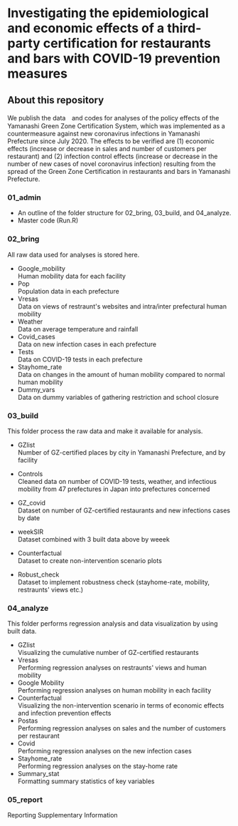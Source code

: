 # Investigating the epidemiological and economic effects of a third-party certification for restaurants and bars with COVID-19 prevention measures

## About this repository
We publish the data　and codes for analyses of the policy effects of the Yamanashi Green Zone Certification System, which was implemented as a countermeasure against new coronavirus infections in Yamanashi Prefecture since July 2020. The effects to be verified are (1) economic effects (increase or decrease in sales and number of customers per restaurant) and (2) infection control effects (increase or decrease in the number of new cases of novel coronavirus infection) resulting from the spread of the Green Zone Certification in restaurants and bars in Yamanashi Prefecture.

### 01_admin
* An outline of the folder structure for 02_bring, 03_build, and 04_analyze.
* Master code (Run.R)

### 02_bring
All raw data used for analyses is stored here.

* Google_mobility <br>
Human mobility data for each facility
* Pop <br>
Population data in each prefecture
* Vresas <br>
Data on views of restraunt's websites and intra/inter prefectural human mobility 
* Weather <br>
Data on average temperature and rainfall
* Covid_cases <br>
Data on new infection cases in each prefecture
* Tests <br>
Data on COVID-19 tests in each prefecture 
* Stayhome_rate <br>
Data on changes in the amount of human mobility compared to normal human mobility
* Dummy_vars <br>
Data on dummy variables of gathering restriction and school closure


### 03_build
This folder process the raw data and make it available for analysis.

* GZlist <br>
Number of GZ-certified places by city in Yamanashi Prefecture, and by facility

* Controls <br>
Cleaned data on number of COVID-19 tests, weather, and infectious mobility from 47 prefectures in Japan into prefectures concerned

* GZ_covid <br>
Dataset on number of GZ-certified restaurants and new infections cases by date

* weekSIR <br>
Dataset combined with 3 built data above by weeek

* Counterfactual <br>
Dataset to create non-intervention scenario plots

* Robust_check <br>
Dataset to implement robustness check (stayhome-rate, mobility, restraunts' views etc.)

### 04_analyze
This folder performs regression analysis and data visualization by using built data.

* GZlist <br>
Visualizing the cumulative number of GZ-certified restaurants
* Vresas <br>
Performing regression analyses on restraunts' views and human mobility
* Google Mobility <br>
Performing regression analyses on human mobility in each facility
* Counterfactual <br>
Visualizing the non-intervention scenario in terms of economic effects and infection prevention effects
* Postas <br>
Performing regression analyses on sales and the number of customers per restaurant
* Covid <br>
Performing regression analyses on the new infection cases
* Stayhome_rate <br>
Performing regression analyses on the stay-home rate
* Summary_stat <br>
Formatting summary statistics of key variables

### 05_report
Reporting Supplementary Information

